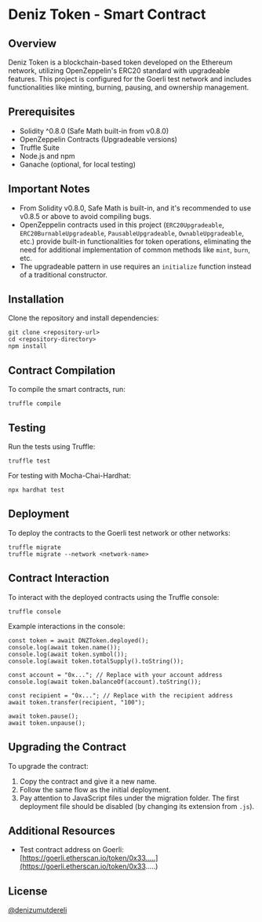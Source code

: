 # Deniz Token - Smart Contract

## Overview

Deniz Token is a blockchain-based token developed on the Ethereum network, utilizing OpenZeppelin's ERC20 standard with upgradeable features. This project is configured for the Goerli test network and includes functionalities like minting, burning, pausing, and ownership management.

## Prerequisites

- Solidity ^0.8.0 (Safe Math built-in from v0.8.0)
- OpenZeppelin Contracts (Upgradeable versions)
- Truffle Suite
- Node.js and npm
- Ganache (optional, for local testing)

## Important Notes

- From Solidity v0.8.0, Safe Math is built-in, and it's recommended to use v0.8.5 or above to avoid compiling bugs.
- OpenZeppelin contracts used in this project (`ERC20Upgradeable`, `ERC20BurnableUpgradeable`, `PausableUpgradeable`, `OwnableUpgradeable`, etc.) provide built-in functionalities for token operations, eliminating the need for additional implementation of common methods like `mint`, `burn`, etc.
- The upgradeable pattern in use requires an `initialize` function instead of a traditional constructor.

## Installation

Clone the repository and install dependencies:

    git clone <repository-url>
    cd <repository-directory>
    npm install

## Contract Compilation

To compile the smart contracts, run:

    truffle compile

## Testing

Run the tests using Truffle:

    truffle test

For testing with Mocha-Chai-Hardhat:

    npx hardhat test

## Deployment

To deploy the contracts to the Goerli test network or other networks:

    truffle migrate
    truffle migrate --network <network-name>

## Contract Interaction

To interact with the deployed contracts using the Truffle console:

    truffle console

Example interactions in the console:

    const token = await DNZToken.deployed();
    console.log(await token.name());
    console.log(await token.symbol());
    console.log(await token.totalSupply().toString());

    const account = "0x..."; // Replace with your account address
    console.log(await token.balanceOf(account).toString());

    const recipient = "0x..."; // Replace with the recipient address
    await token.transfer(recipient, "100");

    await token.pause();
    await token.unpause();

## Upgrading the Contract

To upgrade the contract:

1. Copy the contract and give it a new name.
2. Follow the same flow as the initial deployment.
3. Pay attention to JavaScript files under the migration folder. The first deployment file should be disabled (by changing its extension from `.js`).

## Additional Resources

- Test contract address on Goerli: [https://goerli.etherscan.io/token/0x33.....](https://goerli.etherscan.io/token/0x33.....)

## License

[@denizumutdereli](https://www.linkedin.com/in/denizumutdereli)
